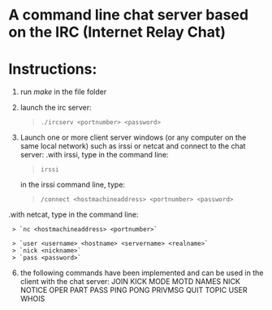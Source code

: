 # A command line chat server based on the IRC (Internet Relay Chat)

# Instructions:
1. run *make* in the file folder
2. launch the irc server:
   > `./ircserv <portnumber> <password>`
   
4. Launch one or more client server windows (or any computer on the same local network) such as irssi or netcat and connect to the chat server:
  .with irssi, type in the command line:
     > `irssi`
     
     in the irssi command line, type:
   
     > `/connect <hostmachineaddress> <portnumber> <password>`
     
  .with netcat, type in the command line:

     > `nc <hostmachineaddress> <portnumber>`
     
     > `user <username> <hostname> <servername> <realname>`
     > `nick <nickname>`
     > `pass <password>`
     
6. the following commands have been implemented and can be used in the client with the chat server:
   JOIN
   KICK
   MODE
   MOTD
   NAMES
   NICK
   NOTICE
   OPER
   PART
   PASS
   PING
   PONG
   PRIVMSG
   QUIT
   TOPIC
   USER
   WHOIS
   

